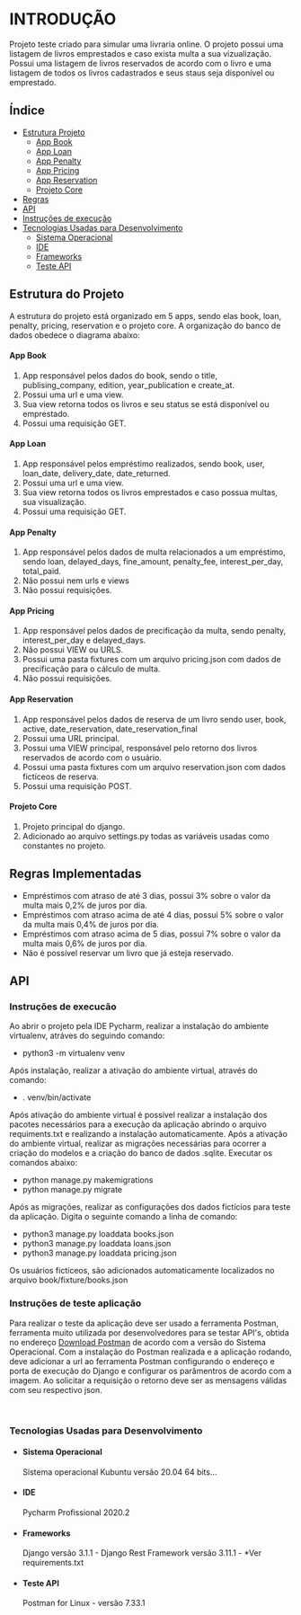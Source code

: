 <h1>INTRODUÇÃO</h1>

<body>Projeto teste criado para simular uma livraria online. O projeto possui uma listagem de livros emprestados e caso exista multa a sua vizualização.
Possui uma listagem de livros reservados de acordo com o livro e uma listagem de todos os livros cadastrados e seus staus seja disponível ou emprestado. 

<body>
<h2>Índice</h2>
<ul>
    <li><a href="#estruturaprojeto">Estrutura Projeto</a>
        <ul>
            <li><a href="#appbook">App Book</a></li>
            <li><a href="#apploan">App Loan</a></li>
            <li><a href="#apppenalty">App Penalty</a></li>
            <li><a href="#apppricing">App Pricing</a></li>
            <li><a href="#appreservation">App Reservation</a></li>
            <li><a href="#projetocore">Projeto Core</a></li>
        </ul>
    </li>
    <li><a href="#regras">Regras</a></li>
    <li><a href="#instrucoesapi">API</a>
    <li><a href="#instrucoesexecucao">Instruções de execução</a></li>
    <li><a href="#tecnologiasusadas">Tecnologias Usadas para Desenvolvimento</a>
        <ul>
            <li><a href="#sistemaoperacional">Sistema Operacional</a></li>
            <li><a href="#ide">IDE</a></li>
            <li><a href="#frameworks">Frameworks</a></li>
            <li><a href="#testeapi">Teste API</a></li>
        </ul>
    </li>
</ul>
<h2 id="estruturaprojeto">Estrutura do Projeto</h2>
        A estrutura do projeto está organizado em 5 apps, sendo elas book, loan, penalty, pricing, reservation e o projeto core.
        A organização do banco de dados obedece o diagrama abaixo:
        <img src="images/Diagrama%20Livraria%20Teste%20Python%20BravoSul.png" alt="">
        <h4 id="appbook">App Book</h4>
            <ol>
                <li>App responsável pelos dados do book, sendo o title, publising_company, edition, year_publication e create_at.</li>
                <li>Possui uma url e uma view.</li>       
                <li>Sua view retorna todos os livros e seu status se está disponível ou emprestado.</li>    
                <li>Possui uma requisição GET.</li>   
            </ol>         
        <h4 id="apploan">App Loan</h4>
            <ol>
                <li>App responsável pelos empréstimo realizados, sendo book, user, loan_date, delivery_date, date_returned.</li>
                <li>Possui uma url e uma view.</li>
                <li>Sua view retorna  todos os livros emprestados e caso possua multas, sua visualização.</li>
                <li>Possui uma requisição GET.</li>
            </ol>  
        <h4 id="apppenalty">App Penalty</h4>
             <ol>
                <li>App responsável pelos dados de multa relacionados a um empréstimo, sendo loan, delayed_days, fine_amount, penalty_fee, interest_per_day, total_paid.</li>  
                <li>Não possui nem urls e views</li>
                <li>Não possui requisições.</li>
            </ol>  
        <h4 id="apppricing">App Pricing</h4>
             <ol>
                <li>App responsável pelos dados de precificação da multa, sendo penalty, interest_per_day e delayed_days.</li>
                <li>Não possui VIEW ou URLS.</li>    
                <li>Possui uma pasta fixtures com um arquivo pricing.json com dados de precificação para o cálculo de multa.</li>
                <li>Não possui requisições.</li>
            </ol>
       <h4 id="appreservation">App Reservation</h4>
             <ol>
                <li>App responsável pelos dados de reserva de um livro sendo user, book, active, date_reservation, date_reservation_final</li>
                <li>Possui uma URL principal.</li>    
                <li>Possui uma VIEW principal, responsável pelo retorno dos livros reservados de acordo com o usuário.</li>
                <li>Possui uma pasta fixtures com um arquivo reservation.json com dados fictíceos de reserva.</li>
                <li>Possui uma requisição POST.</li>
            </ol>   
        <h4 id="projetocore">Projeto Core</h4>
            <ol>
                <li>Projeto principal do django.</li>
                <li>Adicionado ao arquivo settings.py todas as variáveis usadas como constantes no projeto. </li>
            </ol>  
<h2 id="regras">Regras Implementadas</h2>
    <ul>
        <li>Empréstimos com atraso de até 3 dias, possui 3% sobre o valor da multa mais 0,2% de juros por dia.</li>
        <li>Empréstimos com atraso acima de até 4 dias, possui 5% sobre o valor da multa mais 0,4% de juros por dia.</li>
        <li>Empréstimos com atraso acima de 5 dias, possui 7% sobre o valor da multa mais 0,6% de juros por dia.</li>
        <li>Não é possível reservar um livro que já esteja reservado.</li>
    </ul>
<h2 id="instrucoesapi">API</h2>
    <h3 id="instrucoesexecucao">Instruções de execucão</h3>
        <p>
        Ao abrir o projeto pela IDE Pycharm, realizar a instalação do ambiente virtualenv, atráves do seguindo comando:
        <ul>
            <li>python3 -m virtualenv venv</li>
        </ul>
        Após instalação, realizar a ativação do ambiente virtual, através do comando:
        <br>
        <ul>
            <li>. venv/bin/activate</li> 
        </ul>
        Após ativação do ambiente virtual é possível realizar a instalação dos pacotes necessários para a execução da aplicação abrindo o arquivo requiments.txt e realizando a instalação automaticamente.
        Após a ativação do ambiente virtual, realizar as migrações necessárias para ocorrer a criação do modelos e a criação do banco de dados .sqlite.
        Executar os comandos abaixo:
        <br>
        <ul>
            <li>python manage.py makemigrations</li>
            <li>python manage.py migrate</li>
        </ul>
        Após as migrações, realizar as configurações dos dados fictícios para teste da aplicação. Digita o seguinte comando a linha de comando:
        <ul>
            <li>python3 manage.py loaddata books.json</li>
            <li>python3 manage.py loaddata loans.json</li>
            <li>python3 manage.py loaddata pricing.json</li>
        </ul>
        Os usuários fictíceos, são adicionados automaticamente localizados no arquivo book/fixture/books.json
    <h3 id="instrucoetesteaplicacao">Instruções de teste aplicação</h3>
        <p>Para realizar o teste da aplicação deve ser usado a ferramenta Postman, ferramenta muito utilizada por desenvolvedores para
           se testar API's, obtida no endereço <a href="https://www.postman.com/">Download Postman</a> de acordo com a versão do Sistema Operacional.
           Com a instalação do Postman realizada e a aplicação rodando, deve adicionar a url ao ferramenta Postman configurando o endereço e porta de
           execução do Django e configurar os parâmentros de acordo com a imagem.
           Ao solicitar a requisição o retorno deve ser as mensagens válidas com seu respectivo json.</p>
            <img src="images/Emprestimos%20com%20multas.png" alt="">
            <img src="images/Reserva.png" alt="">
            <img src="images/Livros1.png" alt="">
            <img src="images/Livros2.png" alt="">
    <h3 id="tecnologiasusadas">Tecnologias Usadas para Desenvolvimento</h3>
        <ul>
            <li><h4 id="sistemaoperacional">Sistema Operacional</h4>
            Sistema operacional Kubuntu versão 20.04 64 bits...   
            </li>
            <li><h4 id="ide">IDE</h4>
            Pycharm Profissional 2020.2  
            </li>
            <li><h4 id="frameworks">Frameworks</h4>
            Django versão 3.1.1 - Django Rest Framework versão 3.11.1 - *Ver requirements.txt  
            </li>
            <li><h4 id="testeapi">Teste API</h4>
            Postman for Linux - versão 7.33.1
            </li>     
        </ul>    
</body>